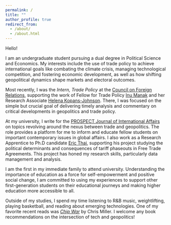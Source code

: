 ```yaml
---
permalink: /
title: ""
author_profile: true
redirect_from: 
  - /about/
  - /about.html
---
```

Hello!

I am an undergraduate student pursuing a dual degree in Political Science and Economics. My interests include the use of trade policy to achieve international goals like combating the climate crisis, managing technological competition, and fostering economic development, as well as how shifting geopolitical dynamics shape markets and electoral outcomes. 

Most recently, I was the _Intern, Trade Policy_ at the [Council on Foreign Relations](https://www.cfr.org/), supporting the work of Fellow for Trade Policy [Inu Manak](https://www.cfr.org/expert/inu-manak) and her Research Associate [Helena Kopans-Johnson](https://www.cfr.org/bio/helena-kopans-johnson). There, I was focused on the simple but crucial goal of delivering timely analysis and commentary on critical developments in geopolitics and trade policy.

At my university, I write for the [PROSPECT Journal of International Affairs ](https://www.prospect-journal.org/) on topics revolving around the nexus between trade and geopolitics. The role provides a platform for me to inform and educate fellow students on important contemporary issues in global affairs. I also work as a Research Apprentice to Ph.D candidate [Eric Thai](https://ethai98.github.io/), supporting his project studying the political determinants and consequences of tariff phaseouts in Free Trade Agreements. This project has honed my research skills, particularly data management and analysis.

I am the first in my immediate family to attend university. Understanding the importance of education as a force for self-empowerment and positive social change, I am committed to using my experiences to support other first-generation students on their educational journeys and making higher education more accessible to all.

Outside of my studies, I spend my time listening to R&B music, weightlifting, playing basketball, and reading about emerging technologies. One of my favorite recent reads was _[Chip War](https://www.christophermiller.net/books)_ by Chris Miller. I welcome any book recommendations on the intersection of tech and geopolitics!
